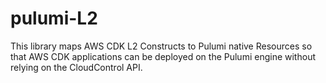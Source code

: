 # pulumi-L2

This library maps AWS CDK L2 Constructs to Pulumi native Resources so that AWS CDK applications can be deployed on the Pulumi engine without relying on the CloudControl API.
